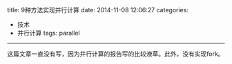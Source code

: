 title: 9种方法实现并行计算
date: 2014-11-08 12:06:27
categories: 
- 技术
- 并行计算
tags: parallel
---

这篇文章一直没有写，因为并行计算的报告写的比较潦草。此外，没有实现fork。
